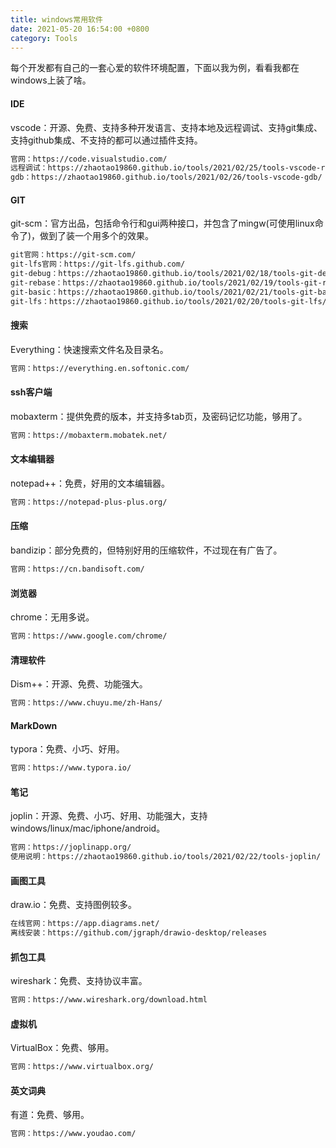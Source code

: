 ```yaml
---
title: windows常用软件
date: 2021-05-20 16:54:00 +0800
category: Tools
---
```


每个开发都有自己的一套心爱的软件环境配置，下面以我为例，看看我都在windows上装了啥。

#### IDE
vscode：开源、免费、支持多种开发语言、支持本地及远程调试、支持git集成、支持github集成、不支持的都可以通过插件支持。
```bash
官网：https://code.visualstudio.com/
远程调试：https://zhaotao19860.github.io/tools/2021/02/25/tools-vscode-remote-debug/
gdb：https://zhaotao19860.github.io/tools/2021/02/26/tools-vscode-gdb/
```
#### GIT
git-scm：官方出品，包括命令行和gui两种接口，并包含了mingw(可使用linux命令了)，做到了装一个用多个的效果。
```bash
git官网：https://git-scm.com/
git-lfs官网：https://git-lfs.github.com/
git-debug：https://zhaotao19860.github.io/tools/2021/02/18/tools-git-debug/
git-rebase：https://zhaotao19860.github.io/tools/2021/02/19/tools-git-rebase/
git-basic：https://zhaotao19860.github.io/tools/2021/02/21/tools-git-basic/
git-lfs：https://zhaotao19860.github.io/tools/2021/02/20/tools-git-lfs/
```
#### 搜索
Everything：快速搜索文件名及目录名。
```bash
官网：https://everything.en.softonic.com/
```
#### ssh客户端
mobaxterm：提供免费的版本，并支持多tab页，及密码记忆功能，够用了。
```bash
官网：https://mobaxterm.mobatek.net/
```
#### 文本编辑器
notepad++：免费，好用的文本编辑器。
```bash
官网：https://notepad-plus-plus.org/
```
#### 压缩
bandizip：部分免费的，但特别好用的压缩软件，不过现在有广告了。
```bash
官网：https://cn.bandisoft.com/
```
#### 浏览器
chrome：无用多说。
```bash
官网：https://www.google.com/chrome/
```
#### 清理软件
Dism++：开源、免费、功能强大。
```bash
官网：https://www.chuyu.me/zh-Hans/
```
#### MarkDown
typora：免费、小巧、好用。
```bash
官网：https://www.typora.io/
```
#### 笔记
joplin：开源、免费、小巧、好用、功能强大，支持windows/linux/mac/iphone/android。
```bash
官网：https://joplinapp.org/
使用说明：https://zhaotao19860.github.io/tools/2021/02/22/tools-joplin/
```
#### 画图工具
draw.io：免费、支持图例较多。
```bash
在线官网：https://app.diagrams.net/
离线安装：https://github.com/jgraph/drawio-desktop/releases
```
#### 抓包工具
wireshark：免费、支持协议丰富。
```bash
官网：https://www.wireshark.org/download.html
```
#### 虚拟机
VirtualBox：免费、够用。
```bash
官网：https://www.virtualbox.org/
```
#### 英文词典
有道：免费、够用。
```bash
官网：https://www.youdao.com/
```